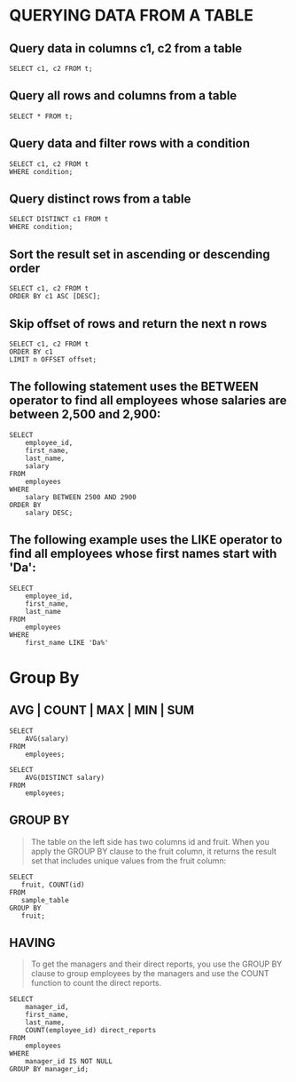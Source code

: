# QUERYING DATA FROM A TABLE

## Query data in columns c1, c2 from a table
```
SELECT c1, c2 FROM t;
```
## Query all rows and columns from a table
```
SELECT * FROM t;
```
## Query data and filter rows with a condition
```
SELECT c1, c2 FROM t
WHERE condition;
```
## Query distinct rows from a table
```
SELECT DISTINCT c1 FROM t
WHERE condition;
```
## Sort the result set in ascending or descending order
```
SELECT c1, c2 FROM t
ORDER BY c1 ASC [DESC];
```
## Skip offset of rows and return the next n rows
```
SELECT c1, c2 FROM t
ORDER BY c1
LIMIT n OFFSET offset;
```
## The following statement uses the BETWEEN operator to find all employees whose salaries are between 2,500 and 2,900:
```
SELECT 
    employee_id, 
    first_name, 
    last_name, 
    salary
FROM
    employees
WHERE
    salary BETWEEN 2500 AND 2900
ORDER BY 
	salary DESC;
```
## The following example uses the LIKE operator to find all employees whose first names start with 'Da':
```
SELECT
	employee_id,
	first_name,
	last_name
FROM
	employees
WHERE
	first_name LIKE 'Da%'
```
# Group By

## AVG | COUNT | MAX | MIN | SUM
```
SELECT 
    AVG(salary)
FROM
    employees;
```
```
SELECT 
    AVG(DISTINCT salary)
FROM
    employees;
```
## GROUP BY
>The table on the left side has two columns id and fruit. When you apply the GROUP BY clause to the fruit column, it returns the result set that includes unique values from the fruit column:
```
SELECT 
   fruit, COUNT(id) 
FROM
   sample_table
GROUP BY 
   fruit;
```
## HAVING
>To get the managers and their direct reports, you use the GROUP BY clause to group employees by the managers and use the COUNT function to count the direct reports.
```
SELECT 
    manager_id,
    first_name,
    last_name,
    COUNT(employee_id) direct_reports
FROM
    employees
WHERE
    manager_id IS NOT NULL
GROUP BY manager_id;
```
